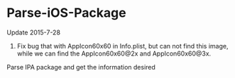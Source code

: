 # Parse-iOS-Package


Update 2015-7-28
1. Fix bug that with AppIcon60x60 in Info.plist, but can not find this image,
while we can find the AppIcon60x60@2x and AppIcon60x60@3x. 

Parse IPA package and get the information desired
